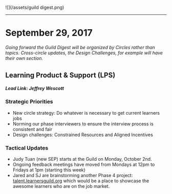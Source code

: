 ![](/assets/guild digest.png)

---

# September 29, 2017

###### Going forward the Guild Digest will be organized by Circles rather than topics. Cross-circle updates, the Design Challenges, for example will have their own section.

## Learning Product & Support \(LPS\) 

##### **Lead Link: Jeffrey Wescott**

### Strategic Priorities

* New circle strategy: Do whatever is necessary to get current learners jobs
* Norming our phase interviewers to ensure the interview process is consistent and fair
* Design challenges: Constrained Resources and Aligned Incentives

### Tactical Updates

* Judy Tuan \(new SEP\) starts at the Guild on Monday, October 2nd.
* Ongoing feedback meetings have moved from Mondays at 12pm to Fridays at 1pm \(starting this week\)
* Jared and SJ are brainstorming another Phase 4 project: 
  [talent.learnersguild.org](http://talent.learnersguild.org) which would be a place to showcase the awesome learners who are on the job market.



